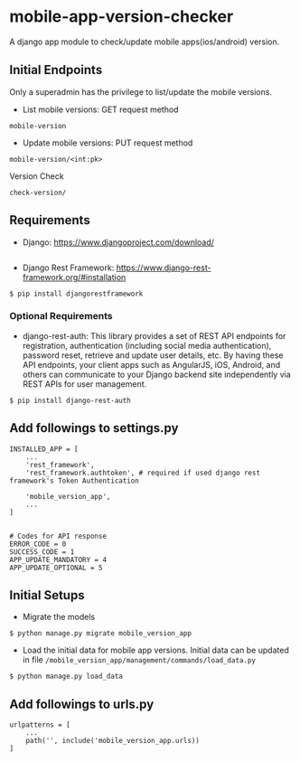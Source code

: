 # mobile-app-version-checker
A django app module to check/update mobile apps(ios/android) version.


## Initial Endpoints
Only a superadmin has the privilege to list/update the mobile versions.
- List mobile versions: GET request method
```
mobile-version
```
- Update mobile versions: PUT request method
```
mobile-version/<int:pk>
```
Version Check
```
check-version/
```


## Requirements
- Django: https://www.djangoproject.com/download/
```
```

- Django Rest Framework: https://www.django-rest-framework.org/#installation
```
$ pip install djangorestframework
```


### Optional Requirements 
- django-rest-auth: This library provides a set of REST API endpoints for registration, authentication (including social media authentication), password reset, retrieve and update user details, etc. By having these API endpoints, your client apps such as AngularJS, iOS, Android, and others can communicate to your Django backend site independently via REST APIs for user management.
```
$ pip install django-rest-auth
```


## Add followings to settings.py
```
INSTALLED_APP = [
	...
	'rest_framework',
	'rest_framework.authtoken', # required if used django rest framework's Token Authentication
	
	'mobile_version_app',
	...
]


# Codes for API response
ERROR_CODE = 0
SUCCESS_CODE = 1 
APP_UPDATE_MANDATORY = 4 
APP_UPDATE_OPTIONAL = 5

```


## Initial Setups
- Migrate the models
```
$ python manage.py migrate mobile_version_app
```

- Load the initial data for mobile app versions. Initial data can be updated in file `/mobile_version_app/management/commands/load_data.py`
```
$ python manage.py load_data
```


## Add followings to urls.py
```
urlpatterns = [
	...
	path('', include('mobile_version_app.urls))
]
```
